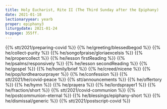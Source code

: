 ```yaml
---
title: Holy Eucharist, Rite II (The Third Sunday after the Epiphany)
date: 2021-01-18
lectionaryyear: yearb
proper: epiphany3
liturgydate: 2021-01-24
bcppage: 355ff.
---
```

{{% stt/2021/preparing-covid %}}
{{% he/greeting/blessedbegod %}}
{{% he/collect-purity %}}
{{% he/songofpraise/gloriaexcelsis %}}
{{% he/propercollect %}}
{{% he/lesson firstReading %}}
{{% he/psalms/responsively %}}
{{% he/lesson secondReading %}}
{{% he/gospel %}}
{{% he/homily/brief %}}
{{% he/creed/nicene %}}
{{% he/pop/lordhearourprayer %}}
{{% he/confession %}}
{{% stt/2021/he/covid-peace %}}
{{% stt/announcements %}}
{{% he/offertory %}}
{{% he/hymn %}}
{{% he/prayera %}}
{{% he/lordsprayer1 %}}
{{% he/fraction/short %}}
{{% stt/2021/covid-communion %}}
{{% he/postcommunion-eternal %}}
{{% he/blessings/epiphany-short %}}
{{% he/dismissal/generic %}}
{{% stt/2021/postscript-covid %}}
